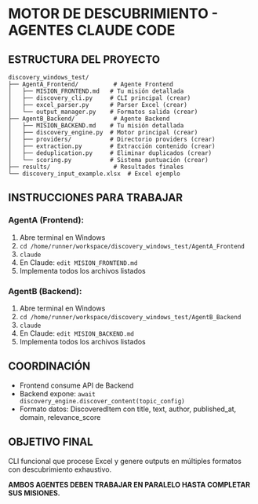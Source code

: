 # MOTOR DE DESCUBRIMIENTO - AGENTES CLAUDE CODE

## ESTRUCTURA DEL PROYECTO
```
discovery_windows_test/
├── AgentA_Frontend/          # Agente Frontend
│   ├── MISION_FRONTEND.md   # Tu misión detallada
│   ├── discovery_cli.py     # CLI principal (crear)
│   ├── excel_parser.py      # Parser Excel (crear)
│   └── output_manager.py    # Formatos salida (crear)
├── AgentB_Backend/           # Agente Backend  
│   ├── MISION_BACKEND.md    # Tu misión detallada
│   ├── discovery_engine.py  # Motor principal (crear)
│   ├── providers/           # Directorio providers (crear)
│   ├── extraction.py        # Extracción contenido (crear)
│   ├── deduplication.py     # Eliminar duplicados (crear)
│   └── scoring.py           # Sistema puntuación (crear)
├── results/                  # Resultados finales
└── discovery_input_example.xlsx  # Excel ejemplo

```

## INSTRUCCIONES PARA TRABAJAR

### AgentA (Frontend):
1. Abre terminal en Windows
2. `cd /home/runner/workspace/discovery_windows_test/AgentA_Frontend`
3. `claude`
4. En Claude: `edit MISION_FRONTEND.md`
5. Implementa todos los archivos listados

### AgentB (Backend):
1. Abre terminal en Windows  
2. `cd /home/runner/workspace/discovery_windows_test/AgentB_Backend`
3. `claude`
4. En Claude: `edit MISION_BACKEND.md`
5. Implementa todos los archivos listados

## COORDINACIÓN
- Frontend consume API de Backend
- Backend expone: `await discovery_engine.discover_content(topic_config)`
- Formato datos: DiscoveredItem con title, text, author, published_at, domain, relevance_score

## OBJETIVO FINAL
CLI funcional que procese Excel y genere outputs en múltiples formatos con descubrimiento exhaustivo.

**AMBOS AGENTES DEBEN TRABAJAR EN PARALELO HASTA COMPLETAR SUS MISIONES.**
